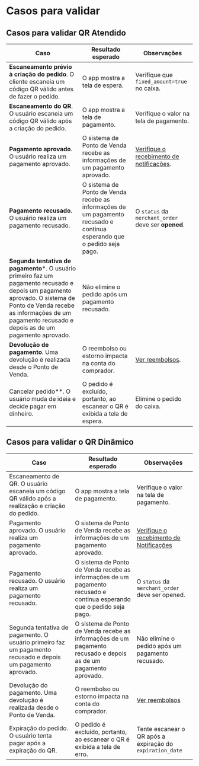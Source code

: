 # Casos para validar

## Casos para validar QR Atendido

| Caso | Resultado esperado | Observações |
| --- | --- | --- |
| **Escaneamento prévio à criação do pedido**. O cliente escaneia um código QR válido antes de fazer o pedido.  | O app mostra a tela de espera.  | Verifique que `fixed_amount=true` no caixa. |
| **Escaneamento do QR**. O usuário escaneia um código QR válido após a criação do pedido. | O app mostra a tela de pagamento. | Verifique o valor na tela de pagamento. |
| **Pagamento aprovado**. O usuário realiza um pagamento aprovado. | O sistema de Ponto de Venda recebe as informações de um pagamento aprovado. | [Verifique o recebimento de notificações](https://www.mercadopago[FAKER][URL][DOMAIN]/developers/pt/guides/notifications/ipn/introduction). |
| **Pagamento recusado**. O usuário realiza um pagamento recusado. | O sistema de Ponto de Venda recebe as informações de um pagamento recusado e continua esperando que o pedido seja pago.| O `status` da `merchant_order` deve ser **opened**. |
| **Segunda tentativa de pagamento***. O usuário primeiro faz um pagamento recusado e depois um pagamento aprovado. O sistema de Ponto de Venda recebe as informações de um pagamento recusado e depois as de um pagamento aprovado. | Não elimine o pedido após um pagamento recusado. |
| **Devolução de pagamento**. Uma devolução é realizada desde o Ponto de Venda. | O reembolso ou estorno impacta na conta do comprador. | [Ver reembolsos](/developers/es/docs/qr-code/additional-content/refunds). |
| Cancelar pedido**. O usuário muda de ideia e decide pagar em dinheiro. | O pedido é excluído, portanto, ao escanear o QR é exibida a tela de espera. | Elimine o pedido do caixa. |

## Casos para validar o QR Dinâmico

|Caso|Resultado esperado|Observações|
|---|---|---|
|Escaneamento de QR. O usuário escaneia um código QR válido após a realização e criação do pedido.| O app mostra a tela de pagamento.| Verifique o valor na tela de pagamento.|
|Pagamento aprovado. O usuário realiza um pagamento aprovado.|O sistema de Ponto de Venda recebe as informações de um pagamento aprovado.| [Verifique o recebimento de Notificações](https://www.mercadopago[FAKER][URL][DOMAIN]/developers/pt/guides/notifications/ipn/introduction)|
|Pagamento recusado. O usuário realiza um pagamento recusado.|O sistema de Ponto de Venda recebe as informações de um pagamento recusado e continua esperando que o pedido seja pago.|O `status` da `merchant_order` deve ser opened.|
|Segunda tentativa de pagamento. O usuário primeiro faz um pagamento recusado e depois um pagamento aprovado.| O sistema de Ponto de Venda recebe as informações de um pagamento recusado e depois as de um pagamento aprovado.| Não elimine o pedido após um pagamento recusado.|
|Devolução do pagamento. Uma devolução é realizada desde o Ponto de Venda.|O reembolso ou estorno impacta na conta do comprador.| [Ver reembolsos](/developers/es/docs/qr-code/additional-content/refunds)|
|Expiração do pedido. O usuário tenta pagar após a expiração do QR.|O pedido é excluído, portanto, ao escanear o QR é exibida a tela de erro.|Tente escanear o QR após a expiração do `expiration_date`|

